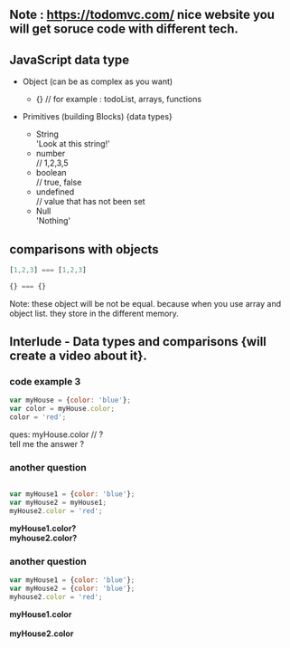 ## **Note :** https://todomvc.com/ nice website you will get soruce code with different tech. 

## JavaScript data type

+ Object (can be as complex as you want)
    * {} // for example : todoList, arrays, functions

+ Primitives (building Blocks) {data types}

  * String <br> 'Look at this string!'
  * number <br> // 1,2,3,5 
  * boolean <br> // true, false
  * undefined <br> // value that has not been set
  * Null <br> 'Nothing'
  

## comparisons with objects

```js
[1,2,3] === [1,2,3] 

{} === {}
```

Note: these object will be not be equal. because when you use
array and object list. they store in the different memory. 

## Interlude - Data types and comparisons {will create a video about it}.




### code example 3

```js 
var myHouse = {color: 'blue'};
var color = myHouse.color;
color = 'red';

````

ques: myHouse.color // ?  
tell me the answer ? 



### another question 

```js 

var myHouse1 = {color: 'blue'};
var myHouse2 = myHouse1;
myHouse2.color = 'red';
```
**myHouse1.color?** <br>
**myhouse2.color?**


### another question

```js
var myHouse1 = {color: 'blue'};
var myHouse2 = {color: 'blue'};
myhouse2.color = 'red';

```
**myHouse1.color** <br>\
**myHouse2.color**


